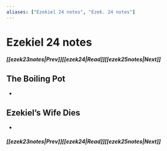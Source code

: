 ```yaml
---
aliases: ["Ezekiel 24 notes", "Ezek. 24 notes"]
---
```

# Ezekiel 24 notes
##### <span class=arrow-left></span>[[ezek23notes|Prev]]<span class=navigation-separator></span>[[ezek24|Read]]<span class=navigation-separator></span>[[ezek25notes|Next]]<span class=arrow-right></span>
## The Boiling Pot
- 
## Ezekiel’s Wife Dies
- 
##### <span class=arrow-left></span>[[ezek23notes|Prev]]<span class=navigation-separator></span>[[ezek24|Read]]<span class=navigation-separator></span>[[ezek25notes|Next]]<span class=arrow-right></span>